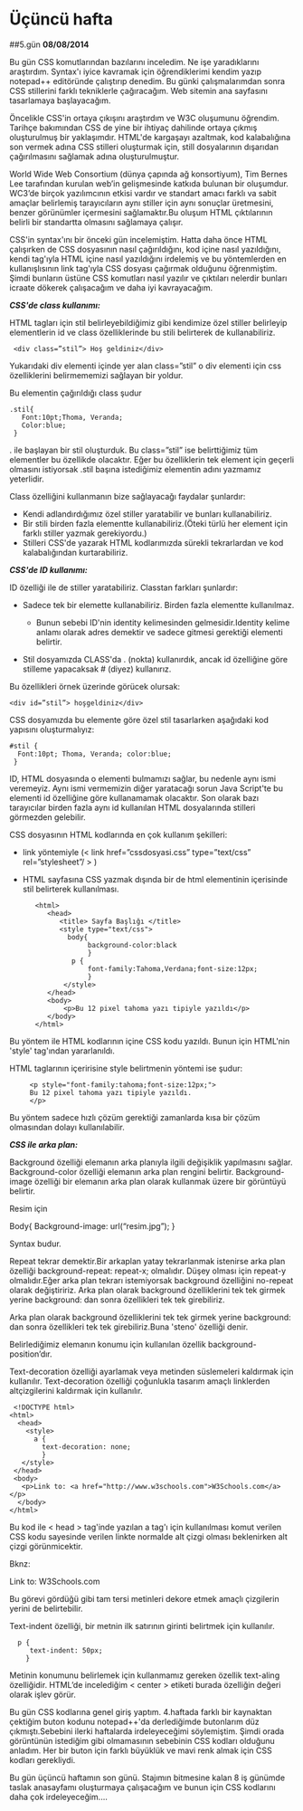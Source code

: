 # Üçüncü hafta
##5.gün
**08/08/2014**

Bu gün CSS komutlarından bazılarını inceledim. Ne işe yaradıklarını araştırdım. Syntax'ı iyice kavramak için öğrendiklerimi kendim yazıp notepad++ editöründe çalıştırıp denedim. Bu günki çalışmalarımdan sonra CSS stillerini farklı tekniklerle çağıracağım. Web sitemin ana sayfasını tasarlamaya başlayacağım.

Öncelikle CSS'in ortaya çıkışını araştırdım ve W3C oluşumunu öğrendim. Tarihçe bakımından CSS de yine bir ihtiyaç dahilinde ortaya çıkmış oluşturulmuş bir yaklaşımdır. HTML'de kargaşayı azaltmak, kod kalabalığına son vermek adına CSS stilleri oluşturmak için, still dosyalarının dışarıdan çağırılmasını sağlamak adına oluşturulmuştur.

World Wide Web Consortium (dünya çapında ağ konsortiyum),  Tim Bernes Lee tarafından kurulan web’in gelişmesinde katkıda bulunan bir oluşumdur. WC3’de birçok yazılımcının etkisi vardır ve standart amacı farklı va sabit amaçlar belirlemiş tarayıcıların aynı stiller için aynı sonuçlar üretmesini, benzer görünümler içermesini sağlamaktır.Bu oluşum HTML çıktılarının belirli bir standartta olmasını sağlamaya çalışır.


CSS'in syntax'ını bir önceki gün incelemiştim. Hatta daha önce HTML çalışırken de CSS dosyasının nasıl çağırıldığını, kod içine nasıl yazıldığını, kendi tag'ıyla HTML içine nasıl yazıldığını irdelemiş ve bu yöntemlerden en kullanışlısının link tag'ıyla CSS dosyası çağırmak olduğunu öğrenmiştim. Şimdi bunların üstüne CSS komutları nasıl yazılır ve çıktıları nelerdir bunları icraate dökerek çalışacağım ve daha iyi kavrayacağım.

***CSS'de class kullanımı:***

HTML tagları için stil belirleyebildiğimiz gibi kendimize özel stiller belirleyip elementlerin id ve class özelliklerinde bu stili belirterek de kullanabiliriz.

     <div class=”stil”> Hoş geldiniz</div>


Yukarıdaki div elementi içinde yer alan class=”stil” o div elementi için css özelliklerini belirmememizi sağlayan bir yoldur.


Bu elementin çağırıldığı class şudur


    .stil{
       Font:10pt;Thoma, Veranda;
       Color:blue;
     }


. ile başlayan bir stil oluşturduk. Bu class=”stil” ise belirttiğimiz tüm elementler bu özellikde olacaktır. Eğer bu özelliklerin tek element için geçerli olmasını istiyorsak .stil başına istediğimiz elementin adını yazmamız yeterlidir.

Class özelliğini kullanmanın bize sağlayacağı faydalar şunlardır:

- Kendi adlandırdığımız özel stiller yaratabilir ve bunları kullanabiliriz.
- Bir stili birden fazla elementte kullanabiliriz.(Öteki türlü her element için farklı stiller yazmak gerekiyordu.)
- Stilleri CSS'de yazarak HTML kodlarımızda sürekli tekrarlardan ve kod kalabalığından kurtarabiliriz.

***CSS'de ID kullanımı:***

ID özelliği ile de stiller yaratabiliriz. Classtan farkları şunlardır:

- Sadece tek bir elemette kullanabiliriz. Birden fazla elementte kullanılmaz.

   - Bunun sebebi ID'nin identity kelimesinden gelmesidir.Identity kelime anlamı olarak adres demektir ve sadece gitmesi gerektiği elementi belirtir.

- Stil dosyamızda CLASS'da . (nokta) kullanırdık, ancak id özelliğine göre stilleme yapacaksak # (diyez) kullanırız.


Bu özellikleri örnek üzerinde görücek olursak:

    <div id=”stil”> hoşgeldiniz</div>

CSS dosyamızda bu elemente göre özel stil tasarlarken aşağıdaki kod yapısını oluşturmalıyız:

    #stil {
      Font:10pt; Thoma, Veranda; color:blue;
     }

ID, HTML dosyasında o elementi bulmamızı sağlar, bu nedenle aynı ismi veremeyiz. Aynı ismi vermemizin diğer yaratacağı sorun Java Script'te bu elementi id özelliğine göre kullanamamak olacaktır. Son olarak bazı tarayıcılar birden fazla aynı id kullanılan HTML dosyalarında stilleri görmezden gelebilir.

CSS dosyasının HTML kodlarında en çok kullanım şekilleri:
- link yöntemiyle (< link href=”cssdosyasi.css” type=”text/css” rel=”stylesheet”/ > )
- HTML sayfasına CSS yazmak dışında bir de html elementinin içerisinde stil belirterek kullanılması.

         <html>
            <head>
               <title> Sayfa Başlığı </title>
               <style type="text/css">
                 body{
                      background-color:black
                      }
                  p {
                      font-family:Tahoma,Verdana;font-size:12px;
                      }
                </style>
            </head>
            <body>
                <p>Bu 12 pixel tahoma yazı tipiyle yazıldı</p>
            </body>
         </html>

Bu yöntem ile HTML kodlarının içine CSS kodu yazıldı. Bunun için HTML'nin 'style' tag'ından yararlanıldı.

HTML taglarının içeririsine style belirtmenin yöntemi ise şudur:

         <p style="font-family:tahoma;font-size:12px;">
         Bu 12 pixel tahoma yazı tipiyle yazıldı.
         </p>

Bu yöntem sadece hızlı çözüm gerektiği zamanlarda kısa bir çözüm olmasından dolayı kullanılabilir.

***CSS ile arka plan:***

Background özelliği elemanın arka planıyla ilgili değişiklik yapılmasını sağlar.
Background-color özelliği elemanın arka plan rengini belirtir.
Background-image özelliği bir elemanın arka plan olarak kullanmak üzere bir görüntüyü belirtir.

Resim için

Body{
Background-image: url(“resim.jpg”);
}

Syntax budur.


Repeat tekrar demektir.Bir arkaplan yatay tekrarlanmak istenirse arka plan özelliği background-repeat: repeat-x; olmalıdır. Düşey olması için repeat-y olmalıdır.Eğer arka plan tekrarı istemiyorsak background özelliğini no-repeat olarak değiştiririz.
Arka plan olarak background özelliklerini tek tek girmek yerine background: dan sonra özellikleri tek tek girebiliriz.


Arka plan olarak background özelliklerini tek tek girmek yerine background: dan sonra özellikleri tek tek girebiliriz.Buna 'steno' özelliği denir.

Belirlediğimiz elemanın konumu için kullanılan özellik background-position’dır.

Text-decoration özelliği ayarlamak veya metinden süslemeleri kaldırmak için kullanılır.
Text-decoration özelliği çoğunlukla tasarım amaçlı linklerden altçizgilerini kaldırmak için kullanılır.

     <!DOCTYPE html>
    <html>
      <head>
        <style>
          a {
            text-decoration: none;
            }
       </style>
     </head>
     <body>
       <p>Link to: <a href="http://www.w3schools.com">W3Schools.com</a></p>
      </body>
    </html>

Bu kod ile < head > tag'inde yazılan a tag'ı için kullanılması komut verilen CSS kodu sayesinde verilen linkte normalde alt çizgi olması beklenirken alt çizgi görünmicektir.

Bknz:

<!DOCTYPE html>
<html>
<head>
<style>
a {
    text-decoration: none;
}
</style>
</head>
<body>

<p>Link to: <a href="http://www.w3schools.com">W3Schools.com</a></p>

</body>
</html>


Bu görevi gördüğü gibi tam tersi metinleri dekore etmek amaçlı çizgilerin yerini de belirtebilir.

Text-indent özelliği, bir metnin ilk satırının girinti belirtmek için kullanılır.

      p {
         text-indent: 50px;
        }

Metinin konumunu belirlemek için kullanmamız gereken özellik text-aling özelliğidir. HTML’de incelediğim < center > etiketi burada özelliğin değeri olarak işlev görür.

Bu gün CSS kodlarına genel giriş yaptım. 4.haftada farklı bir kaynaktan çektiğim buton kodunu notepad++'da derlediğimde butonlarım düz çıkmıştı.Sebebini ilerki haftalarda irdeleyeceğimi söylemiştim. Şimdi orada görüntünün istediğim gibi olmamasının sebebinin CSS kodları olduğunu anladım. Her bir buton için farklı büyüklük ve mavi renk almak için CSS kodları gerekliydi.

Bu gün üçüncü haftamın son günü. Stajımın bitmesine kalan 8 iş günümde taslak anasayfamı oluşturmaya çalışacağım ve bunun için CSS kodlarını daha çok irdeleyeceğim....
